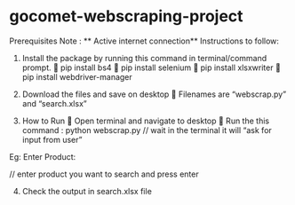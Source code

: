 # gocomet-webscraping-project

Prerequisites
Note : ** Active internet connection**
Instructions to follow:
1.	Install the package by running this command in terminal/command prompt.
	pip install bs4
	pip install selenium
	pip install xlsxwriter
	pip install webdriver-manager

2.	Download the files and save on desktop
	Filenames are “webscrap.py” and “search.xlsx”

3.	How to Run
	Open terminal and navigate to desktop
	Run the this command : python webscrap.py
// wait in the terminal it will “ask for input from user”

Eg: Enter Product:

// enter product you want to search and press enter

4.	Check the output in search.xlsx file

